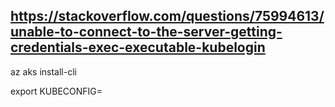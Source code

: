 ## https://stackoverflow.com/questions/75994613/unable-to-connect-to-the-server-getting-credentials-exec-executable-kubelogin
az aks install-cli


export KUBECONFIG=<path>